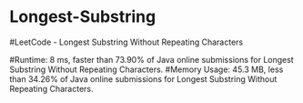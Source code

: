 # Longest-Substring

#LeetCode - Longest Substring Without Repeating Characters

#Runtime: 8 ms, faster than 73.90% of Java online submissions for Longest Substring Without Repeating Characters.
#Memory Usage: 45.3 MB, less than 34.26% of Java online submissions for Longest Substring Without Repeating Characters.
